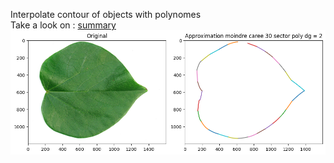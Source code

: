 Interpolate contour of objects with polynomes \
Take a look on : [summary](./Sumarry.pdf)
![exemple1](./imgs/output.png)
